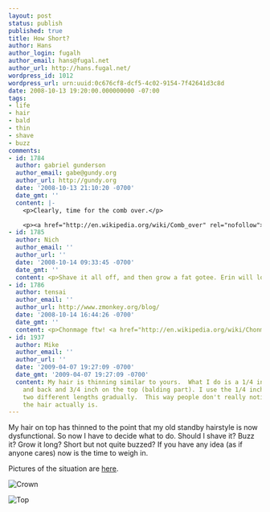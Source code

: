 ```yaml
---
layout: post
status: publish
published: true
title: How Short?
author: Hans
author_login: fugalh
author_email: hans@fugal.net
author_url: http://hans.fugal.net/
wordpress_id: 1012
wordpress_url: urn:uuid:0c676cf8-dcf5-4c02-9154-7f42641d3c8d
date: 2008-10-13 19:20:00.000000000 -07:00
tags:
- life
- hair
- bald
- thin
- shave
- buzz
comments:
- id: 1784
  author: gabriel gunderson
  author_email: gabe@gundy.org
  author_url: http://gundy.org
  date: '2008-10-13 21:10:20 -0700'
  date_gmt: ''
  content: |-
    <p>Clearly, time for the comb over.</p>

    <p><a href="http://en.wikipedia.org/wiki/Comb_over" rel="nofollow">http://en.wikipedia.org/wiki/Comb_over</a></p>
- id: 1785
  author: Nich
  author_email: ''
  author_url: ''
  date: '2008-10-14 09:33:45 -0700'
  date_gmt: ''
  content: <p>Shave it all off, and then grow a fat gotee. Erin will love it.</p>
- id: 1786
  author: tensai
  author_email: ''
  author_url: http://www.zmonkey.org/blog/
  date: '2008-10-14 16:44:26 -0700'
  date_gmt: ''
  content: <p>Chonmage ftw! <a href="http://en.wikipedia.org/wiki/Chonmage" rel="nofollow">http://en.wikipedia.org/wiki/Chonmage</a></p>
- id: 1937
  author: Mike
  author_email: ''
  author_url: ''
  date: '2009-04-07 19:27:09 -0700'
  date_gmt: '2009-04-07 19:27:09 -0700'
  content: My hair is thinning similar to yours.  What I do is a 1/4 inch on the sides
    and back and 3/4 inch on the top (balding part). I use the 1/4 inch to blend the
    two different lengths gradually.  This way people don't really notice how thin
    the hair actually is.
---
```

<p>My hair on top has thinned to the point that my old standby hairstyle is now dysfunctional. So now I have to decide what to do. Should I shave it? Buzz it? Grow it long? Short but not quite buzzed? If you have any idea (as if anyone cares) now is the time to weigh in.</p>

<p>Pictures of the situation are <a href="http://foton.fugal.net/album/166">here</a>.</p>

<p><img src="http://foton.fugal.net/foto/3647/thumbnail" alt="Crown"/></p>

<p><img src="http://foton.fugal.net/foto/3655/thumbnail" alt="Top"/></p>
